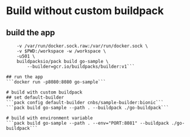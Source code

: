 # Build without custom buildpack
## build the app
```docker run \
    -v /var/run/docker.sock.raw:/var/run/docker.sock \
    -v $PWD:/workspace -w /workspace \
    -u501 \
    buildpacksio/pack build go-sample \
        --builder=gcr.io/buildpacks/builder:v1```

## run the app
```docker run -p8080:8080 go-sample```

# build with custom buildpack
## set default-builder
```pack config default-builder cnbs/sample-builder:bionic```
```pack build go-sample --path . --buildpack ./go-buildpack```

# build with environment variable
```pack build go-sample --path . --env="PORT:8081" --buildpack ./go-buildpack```
